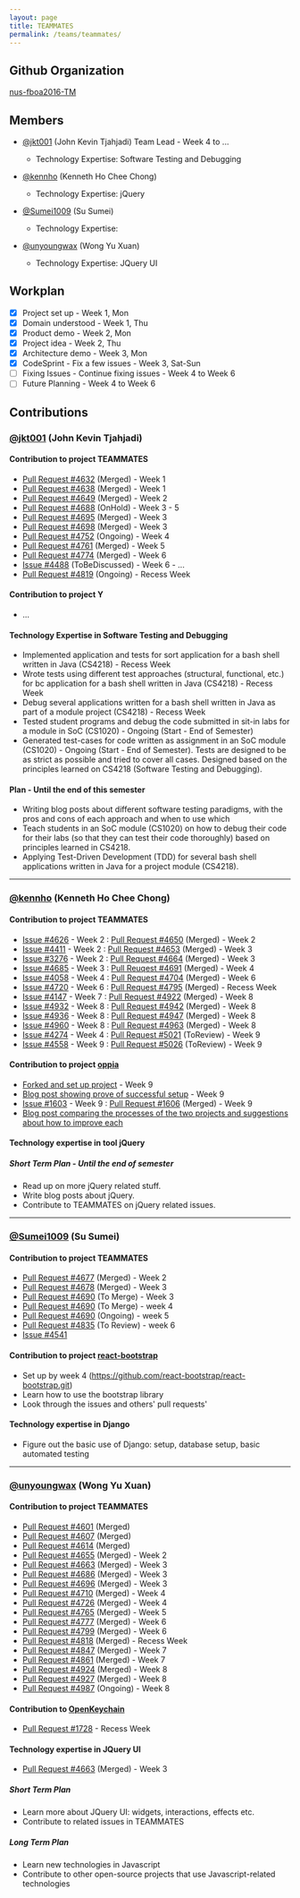 ```yaml
---
layout: page
title: TEAMMATES
permalink: /teams/teammates/
---
```


## Github Organization
[nus-fboa2016-TM](https://github.com/nus-fboa2016-TM)

## Members
 - [@jkt001](https://github.com/jkt001) (John Kevin Tjahjadi) Team Lead - Week 4 to ...
   - Technology Expertise: Software Testing and Debugging

 - [@kennho](https://github.com/kennho) (Kenneth Ho Chee Chong)
   - Technology Expertise: jQuery

 - [@Sumei1009](https://github.com/Sumei1009) (Su Sumei)
   - Technology Expertise:

 - [@unyoungwax](https://github.com/unyoungwax) (Wong Yu Xuan)
   - Technology Expertise: JQuery UI

## Workplan

 * [x] Project set up - Week 1, Mon
 * [x] Domain understood - Week 1, Thu
 * [x] Product demo - Week 2, Mon
 * [x] Project idea - Week 2, Thu
 * [x] Architecture demo - Week 3, Mon
 * [x] CodeSprint - Fix a few issues - Week 3, Sat-Sun
 * [ ] Fixing Issues - Continue fixing issues - Week 4 to Week 6
 * [ ] Future Planning - Week 4 to Week 6

## Contributions

### [@jkt001](https://github.com/jkt001) (John Kevin Tjahjadi)

#### Contribution to project TEAMMATES
 * [Pull Request #4632](https://github.com/TEAMMATES/repo/pull/4632) (Merged) - Week 1
 * [Pull Request #4638](https://github.com/TEAMMATES/repo/pull/4638) (Merged) - Week 1
 * [Pull Request #4649](https://github.com/TEAMMATES/repo/pull/4649) (Merged) - Week 2
 * [Pull Request #4688](https://github.com/TEAMMATES/repo/pull/4688) (OnHold) - Week 3 - 5
 * [Pull Request #4695](https://github.com/TEAMMATES/repo/pull/4695) (Merged) - Week 3
 * [Pull Request #4698](https://github.com/TEAMMATES/repo/pull/4698) (Merged) - Week 3
 * [Pull Request #4752](https://github.com/TEAMMATES/teammates/pull/4752) (Ongoing) - Week 4
 * [Pull Request #4761](https://github.com/TEAMMATES/teammates/pull/4761) (Merged) - Week 5
 * [Pull Request #4774](https://github.com/TEAMMATES/teammates/pull/4774) (Merged) - Week 6
 * [Issue #4488](https://github.com/TEAMMATES/repo/issues/4488) (ToBeDiscussed) - Week 6 - ...
 * [Pull Request #4819](https://github.com/TEAMMATES/teammates/pull/4819) (Ongoing) - Recess Week

#### Contribution to project Y
 * ...

#### Technology Expertise in Software Testing and Debugging
 * Implemented application and tests for sort application for a bash shell written in Java (CS4218) - Recess Week
 * Wrote tests using different test approaches (structural, functional, etc.) for bc application for a bash shell written in Java (CS4218) - Recess Week
 * Debug several applications written for a bash shell written in Java as part of a module project (CS4218) - Recess Week
 * Tested student programs and debug the code submitted in sit-in labs for a module in SoC (CS1020) - Ongoing (Start - End of Semester)
 * Generated test-cases for code written as assignment in an SoC module (CS1020) - Ongoing (Start - End of Semester). Tests are designed to be as strict as possible and tried to cover all cases. Designed based on the principles learned on CS4218 (Software Testing and Debugging).

#### Plan - Until the end of this semester
 * Writing blog posts about different software testing paradigms, with the pros and cons of each approach and when to use which
 * Teach students in an SoC module (CS1020) on how to debug their code for their labs (so that they can test their code thoroughly) based on principles learned in CS4218.
 * Applying Test-Driven Development (TDD) for several bash shell applications written in Java for a project module (CS4218).

---

### [@kennho](https://github.com/kennho) (Kenneth Ho Chee Chong)

#### Contribution to project TEAMMATES
 * [Issue #4626](https://github.com/TEAMMATES/teammates/issues/4626) - Week 2 : [Pull Request #4650](https://github.com/TEAMMATES/teammates/pull/4650) (Merged) - Week 2
 * [Issue #4411](https://github.com/TEAMMATES/teammates/issues/4411) - Week 2 : [Pull Request #4653](https://github.com/TEAMMATES/teammates/pull/4653) (Merged) - Week 3
 * [Issue #3276](https://github.com/TEAMMATES/teammates/issues/3276) - Week 2 : [Pull Request #4664](https://github.com/TEAMMATES/teammates/pull/4664) (Merged) - Week 3
 * [Issue #4685](https://github.com/TEAMMATES/teammates/issues/4685) - Week 3 : [Pull Reuqest #4691](https://github.com/TEAMMATES/teammates/pull/4691) (Merged) - Week 4
 * [Issue #4058](https://github.com/TEAMMATES/teammates/issues/4058) - Week 4 : [Pull Request #4704](https://github.com/TEAMMATES/teammates/pull/4704) (Merged) - Week 6
 * [Issue #4720](https://github.com/TEAMMATES/teammates/issues/4720) - Week 6 : [Pull Request #4795](https://github.com/TEAMMATES/teammates/pull/4795) (Merged) - Recess Week
 * [Issue #4147](https://github.com/TEAMMATES/teammates/issues/4147) - Week 7 : [Pull Request #4922](https://github.com/TEAMMATES/teammates/pull/4922) (Merged) - Week 8
 * [Issue #4932](https://github.com/TEAMMATES/teammates/issues/4932) - Week 8 : [Pull Request #4942](https://github.com/TEAMMATES/teammates/pull/4942) (Merged) - Week 8
 * [Issue #4936](https://github.com/TEAMMATES/teammates/issues/4936) - Week 8 : [Pull Request #4947](https://github.com/TEAMMATES/teammates/pull/4947) (Merged) - Week 8
 * [Issue #4960](https://github.com/TEAMMATES/teammates/issues/4960) - Week 8 : [Pull Request #4963](https://github.com/TEAMMATES/teammates/pull/4963) (Merged) - Week 8
 * [Issue #4274](https://github.com/TEAMMATES/teammates/issues/4274) - Week 4 : [Pull Request #5021](https://github.com/TEAMMATES/teammates/pull/5021) (ToReview) - Week 9
 * [Issue #4558](https://github.com/TEAMMATES/teammates/issues/4558) - Week 9 : [Pull Request #5026](https://github.com/TEAMMATES/teammates/pull/5026) (ToReview) - Week 9

#### Contribution to project [oppia](https://github.com/oppia/oppia)
 * [Forked and set up project](https://github.com/kennho/oppia) - Week 9
 * [Blog post showing prove of successful setup](https://cs3281.wordpress.com/2016/03/16/minor-project-oppia/) - Week 9
 * [Issue #1603](https://github.com/oppia/oppia/issues/1603) - Week 9 : [Pull Request #1606](https://github.com/oppia/oppia/pull/1606) (Merged) - Week 9
 * [Blog post comparing the processes of the two projects and suggestions about how to improve each](https://cs3281.wordpress.com/2016/03/17/oppia-vs-teammates/)

#### Technology expertise in tool jQuery

##### Short Term Plan - Until the end of semester
 * Read up on more jQuery related stuff.
 * Write blog posts about jQuery.
 * Contribute to TEAMMATES on jQuery related issues.

---

### [@Sumei1009](https://github.com/Sumei1009) (Su Sumei)

#### Contribution to project TEAMMATES
 * [Pull Request #4677](https://github.com/TEAMMATES/repo/pull/4677) (Merged) - Week 2
 * [Pull Request #4678](https://github.com/TEAMMATES/repo/pull/4678) (Merged) - Week 3
 * [Pull Request #4690](https://github.com/TEAMMATES/repo/pull/4690) (To Merge) - Week 3
 * [Pull Request #4690](https://github.com/TEAMMATES/teammates/pull/4751) (To Merge) - week 4
 * [Pull Request #4690](https://github.com/TEAMMATES/teammates/pull/4690) (Ongoing) - week 5
 * [Pull Request #4835](https://github.com/TEAMMATES/teammates/pull/4835) (To Review) - week 6
 * [Issue #4541](https://github.com/TEAMMATES/teammates/issues/4541)

#### Contribution to project [react-bootstrap](https://github.com/react-bootstrap/react-bootstrap)
 * Set up by week 4 (https://github.com/react-bootstrap/react-bootstrap.git)
 * Learn how to use the bootstrap library
 * Look through the issues and others' pull requests'

#### Technology expertise in Django
* Figure out the basic use of Django: setup, database setup, basic automated testing

---

### [@unyoungwax](https://github.com/unyoungwax) (Wong Yu Xuan)

#### Contribution to project TEAMMATES
 * [Pull Request #4601](https://github.com/TEAMMATES/repo/pull/4601) (Merged)
 * [Pull Request #4607](https://github.com/TEAMMATES/repo/pull/4607) (Merged)
 * [Pull Request #4614](https://github.com/TEAMMATES/repo/pull/4614) (Merged)
 * [Pull Request #4655](https://github.com/TEAMMATES/repo/pull/4655) (Merged) - Week 2
 * [Pull Request #4663](https://github.com/TEAMMATES/repo/pull/4663) (Merged) - Week 3
 * [Pull Request #4686](https://github.com/TEAMMATES/repo/pull/4686) (Merged) - Week 3
 * [Pull Request #4696](https://github.com/TEAMMATES/repo/pull/4696) (Merged) - Week 3
 * [Pull Request #4710](https://github.com/TEAMMATES/repo/pull/4710) (Merged) - Week 4
 * [Pull Request #4726](https://github.com/TEAMMATES/repo/pull/4726) (Merged) - Week 4
 * [Pull Request #4765](https://github.com/TEAMMATES/repo/pull/4765) (Merged) - Week 5
 * [Pull Request #4777](https://github.com/TEAMMATES/repo/pull/4777) (Merged) - Week 6
 * [Pull Request #4799](https://github.com/TEAMMATES/repo/pull/4799) (Merged) - Week 6
 * [Pull Request #4818](https://github.com/TEAMMATES/repo/pull/4818) (Merged) - Recess Week
 * [Pull Request #4847](https://github.com/TEAMMATES/repo/pull/4847) (Merged) - Week 7
 * [Pull Request #4861](https://github.com/TEAMMATES/repo/pull/4861) (Merged) - Week 7
 * [Pull Request #4924](https://github.com/TEAMMATES/repo/pull/4924) (Merged) - Week 8
 * [Pull Request #4927](https://github.com/TEAMMATES/repo/pull/4927) (Merged) - Week 8
 * [Pull Request #4987](https://github.com/TEAMMATES/repo/pull/4987) (Ongoing) - Week 8

#### Contribution to [OpenKeychain](https://github.com/open-keychain/open-keychain)
 * [Pull Request #1728](https://github.com/open-keychain/open-keychain/pull/1728) - Recess Week

#### Technology expertise in JQuery UI
 * [Pull Request #4663](https://github.com/TEAMMATES/repo/pull/4663) (Merged) - Week 3

##### Short Term Plan
 * Learn more about JQuery UI: widgets, interactions, effects etc.
 * Contribute to related issues in TEAMMATES

##### Long Term Plan
 * Learn new technologies in Javascript
 * Contribute to other open-source projects that use Javascript-related technologies
